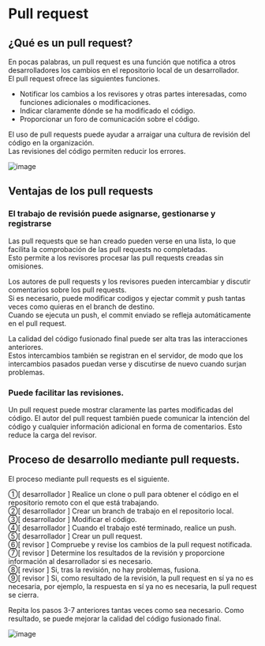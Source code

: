 # Pull request

## ¿Qué es un pull request?

En pocas palabras, un pull request es una función que notifica a otros desarrolladores los cambios en el repositorio local de un desarrollador.<br>
El pull request ofrece las siguientes funciones.

- Notificar los cambios a los revisores y otras partes interesadas, como funciones adicionales o modificaciones.
- Indicar claramente dónde se ha modificado el código.
- Proporcionar un foro de comunicación sobre el código.

El uso de pull requests puede ayudar a arraigar una cultura de revisión del código en la organización.<br>
Las revisiones del código permiten reducir los errores.

![image](https://github.com/itcha-organization/git-tutorial/assets/83223664/c534146b-be5f-408e-b3a1-af908de38191)

## Ventajas de los pull requests

### El trabajo de revisión puede asignarse, gestionarse y registrarse

Las pull requests que se han creado pueden verse en una lista, lo que facilita la comprobación de las pull requests no completadas.<br>
Esto permite a los revisores procesar las pull requests creadas sin omisiones.

Los autores de pull requests y los revisores pueden intercambiar y discutir comentarios sobre los pull requests.<br>
Si es necesario, puede modificar codigos y ejectar commit y push tantas veces como quieras en el branch de destino.<br>
Cuando se ejecuta un push, el commit enviado se refleja automáticamente en el pull request.

La calidad del código fusionado final puede ser alta tras las interacciones anteriores.<br>
Estos intercambios también se registran en el servidor, de modo que los intercambios pasados puedan verse y discutirse de nuevo cuando surjan problemas.

### Puede facilitar las revisiones.

Un pull request puede mostrar claramente las partes modificadas del código.
El autor del pull request también puede comunicar la intención del código y cualquier información adicional en forma de comentarios. Esto reduce la carga del revisor.


## Proceso de desarrollo mediante pull requests.

El proceso mediante pull requests es el siguiente.

①[ desarrollador ] Realice un clone o pull para obtener el código en el repositorio remoto con el que está trabajando.<br> 
②[ desarrollador ] Crear un branch de trabajo en el repositorio local.<br>
③[ desarrollador ] Modificar el código.<br>
④[ desarrollador ] Cuando el trabajo esté terminado, realice un push.<br>
⑤[ desarrollador ] Crear un pull request.<br>
⑥[ revisor ] Compruebe y revise los cambios de la pull request notificada.<br>
⑦[ revisor ] Determine los resultados de la revisión y proporcione información al desarrollador si es necesario.<br>
⑧[ revisor ] Si, tras la revisión, no hay problemas, fusiona.<br>
⑨[ revisor ] Si, como resultado de la revisión, la pull request en sí ya no es necesaria, por ejemplo, la respuesta en sí ya no es necesaria, la pull request se cierra.

Repita los pasos 3-7 anteriores tantas veces como sea necesario. Como resultado, se puede mejorar la calidad del código fusionado final.

![image](https://github.com/itcha-organization/git-tutorial/assets/83223664/e41d1cc1-44af-40e7-952d-b8dc543b6b87)

